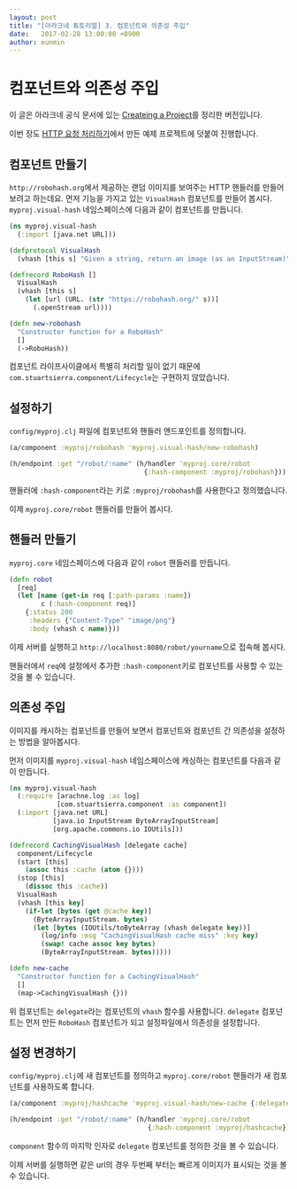 ```yaml
---
layout: post
title: "[아라크네 튜토리얼] 3. 컴포넌트와 의존성 주입"
date:   2017-02-28 13:00:00 +0900
author: eunmin
---
```


# 컴포넌트와 의존성 주입

이 글은 아라크네 공식 문서에 있는 [Createing a Project](http://docs.arachne-framework.org/tutorials/creating-a-project/)를 정리한 버전입니다.

이번 장도 [HTTP 요청 처리하기](http://clojure.kr/arachne-tutorials-handling-http-requests)에서
만든 예제 프로젝트에 덧붙여 진행합니다.

## 컴포넌트 만들기

`http://robohash.org`에서 제공하는 랜덤 이미지를 보여주는 HTTP 핸들러를 만들어 보려고 하는데요.
먼저 기능을 가지고 있는 `VisualHash` 컴포넌트를 만들어 봅시다.
`myproj.visual-hash` 네임스페이스에 다음과 같이 컴포넌트를 만듭니다.

```clojure
(ns myproj.visual-hash
  (:import [java.net URL]))

(defprotocol VisualHash
  (vhash [this s] "Given a string, return an image (as an InputStream)"))

(defrecord RoboHash []
  VisualHash
  (vhash [this s]
    (let [url (URL. (str "https://robohash.org/" s))]
      (.openStream url))))

(defn new-robohash
  "Constructor function for a RoboHash"
  []
  (->RoboHash))
```

컴포넌트 라이프사이클에서 특별히 처리할 일이 없기 때문에 `com.stuartsierra.component/Lifecycle`는
구현하지 않았습니다.

## 설정하기

`config/myproj.clj` 파일에 컴포넌트와 핸들러 앤드포인트를 정의합니다.

```clojure
(a/component :myproj/robohash 'myproj.visual-hash/new-robohash)

(h/endpoint :get "/robot/:name" (h/handler 'myproj.core/robot
                                  {:hash-component :myproj/robohash}))
```

핸들러에 `:hash-component`라는 키로 `:myproj/robohash`를 사용한다고 정의했습니다.

이제 `myproj.core/robot` 핸들러를 만들어 봅시다.

## 핸들러 만들기

`myproj.core` 네임스페이스에 다음과 같이 `robot` 핸들러를 만듭니다.

```clojure
(defn robot
  [req]
  (let [name (get-in req [:path-params :name])
        c (:hash-component req)]
    {:status 200
     :headers {"Content-Type" "image/png"}
     :body (vhash c name)}))
```

이제 서버를 실행하고 `http://localhost:8080/robot/yourname`으로 접속해 봅시다.

핸들러에서 `req`에 설정에서 추가한 `:hash-component`키로 컴포넌트를 사용할 수 있는 것을 볼 수 있습니다.

## 의존성 주입

이미지를 캐시하는 컴포넌트를 만들어 보면서 컴포넌트와 컴포넌트 간 의존성을 설정하는 방법을 알아봅시다.

먼저 이미지를 `myproj.visual-hash` 네임스페이스에 캐싱하는 컴포넌트를 다음과 같이 만듭니다.

```clojure
(ns myproj.visual-hash
  (:require [arachne.log :as log]
            [com.stuartsierra.component :as component])
  (:import [java.net URL]
           [java.io InputStream ByteArrayInputStream]
           [org.apache.commons.io IOUtils]))

(defrecord CachingVisualHash [delegate cache]
  component/Lifecycle
  (start [this]
    (assoc this :cache (atom {})))
  (stop [this]
    (dissoc this :cache))
  VisualHash
  (vhash [this key]
    (if-let [bytes (get @cache key)]
      (ByteArrayInputStream. bytes)
      (let [bytes (IOUtils/toByteArray (vhash delegate key))]
        (log/info :msg "CachingVisualHash cache miss" :key key)
        (swap! cache assoc key bytes)
        (ByteArrayInputStream. bytes)))))

(defn new-cache
  "Constructor function for a CachingVisualHash"
  []
  (map->CachingVisualHash {}))
```

위 컴포넌트는 `delegate`라는 컴포넌트의 `vhash` 함수를 사용합니다. `delegate` 컴포넌트는 먼저 만든
`RoboHash` 컴포넌트가 되고 설정파일에서 의존성을 설정합니다.


## 설정 변경하기

`config/myproj.clj`에 새 컴포넌트를 정의하고 `myproj.core/robot` 핸들러가 새 컴포넌트를 사용하도록 합니다.

```clojure
(a/component :myproj/hashcache 'myproj.visual-hash/new-cache {:delegate :myproj/robohash})

(h/endpoint :get "/robot/:name" (h/handler 'myproj.core/robot
                                   {:hash-component :myproj/hashcache}))
```

`component` 함수의 마지막 인자로 `delegate` 컴포넌트를 정의한 것을 볼 수 있습니다.

이제 서버를 실행하면 같은 url의 경우 두번째 부터는 빠르게 이미지가 표시되는 것을 볼 수 있습니다.
